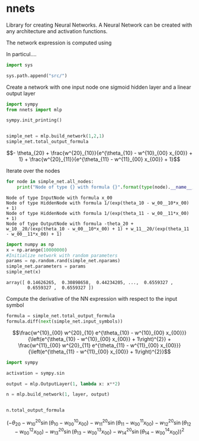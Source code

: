 nnets
=====

Library for creating Neural Networks. A Neural Network can be created
with any architecture and activation functions. 

The network expression is computed using 



In particul....




```python
import sys
```


```python
sys.path.append("src/")
```

Create a network with one input node one sigmoid hidden layer
and a linear output layer


```python
import sympy
from nnets import mlp

sympy.init_printing()


simple_net = mlp.build_network(1,2,1)
simple_net.total_output_formula
```




$$- \theta_{20} + \frac{w^{20}_{10}}{e^{\theta_{10} - w^{10}_{00} x_{00}} + 1} + \frac{w^{20}_{11}}{e^{\theta_{11} - w^{11}_{00} x_{00}} + 1}$$



Iterate over the nodes


```python
for node in simple_net.all_nodes:
    print("Node of type {} with formula {}".format(type(node).__name__, node.formula))
```

    Node of type InputNode with formula x_00
    Node of type HiddenNode with formula 1/(exp(theta_10 - w_00__10*x_00) + 1)
    Node of type HiddenNode with formula 1/(exp(theta_11 - w_00__11*x_00) + 1)
    Node of type OutputNode with formula -theta_20 + w_10__20/(exp(theta_10 - w_00__10*x_00) + 1) + w_11__20/(exp(theta_11 - w_00__11*x_00) + 1)



```python
import numpy as np
x = np.arange(10000000)
#Initialize network with random parameters
params = np.random.rand(simple_net.nparams)
simple_net.parameters = params
simple_net(x)
```




    array([ 0.14626265,  0.30898658,  0.44234205, ...,  0.6559327 ,
            0.6559327 ,  0.6559327 ])



Compute the derivative of the NN expression with 
respect to the input symbol


```python
formula = simple_net.total_output_formula
formula.diff(next(simple_net.input_symbols))
```




$$\frac{w^{10}_{00} w^{20}_{10} e^{\theta_{10} - w^{10}_{00} x_{00}}}{\left(e^{\theta_{10} - w^{10}_{00} x_{00}} + 1\right)^{2}} + \frac{w^{11}_{00} w^{20}_{11} e^{\theta_{11} - w^{11}_{00} x_{00}}}{\left(e^{\theta_{11} - w^{11}_{00} x_{00}} + 1\right)^{2}}$$




```python
import sympy
```


```python
activation = sympy.sin
```


```python
output = mlp.OutputLayer(1, lambda x: x**2)
```


```python
n = mlp.build_network(1, layer, output)
```


```python

n.total_output_formula
```




$$\left(- \theta_{20} - w^{20}_{10} \sin{\left (\theta_{10} - w^{10}_{00} x_{00} \right )} - w^{20}_{11} \sin{\left (\theta_{11} - w^{11}_{00} x_{00} \right )} - w^{20}_{12} \sin{\left (\theta_{12} - w^{12}_{00} x_{00} \right )} - w^{20}_{13} \sin{\left (\theta_{13} - w^{13}_{00} x_{00} \right )} - w^{20}_{14} \sin{\left (\theta_{14} - w^{14}_{00} x_{00} \right )}\right)^{2}$$

